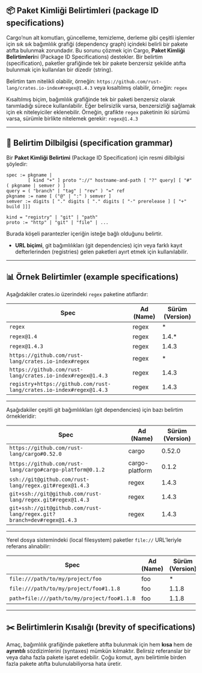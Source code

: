 ## 📦 Paket Kimliği Belirtimleri (package ID specifications)

Cargo’nun alt komutları, güncelleme, temizleme, derleme gibi çeşitli işlemler için sık sık bağımlılık grafiği (dependency graph) içindeki belirli bir pakete atıfta bulunmak zorundadır. Bu sorunu çözmek için Cargo, **Paket Kimliği Belirtimleri**ni (Package ID Specifications) destekler. Bir belirtim (specification), paketler grafiğinde tek bir pakete benzersiz şekilde atıfta bulunmak için kullanılan bir dizedir (string).

Belirtim tam nitelikli olabilir, örneğin:
`https://github.com/rust-lang/crates.io-index#regex@1.4.3`
veya kısaltılmış olabilir, örneğin:
`regex`

Kısaltılmış biçim, bağımlılık grafiğinde tek bir paketi benzersiz olarak tanımladığı sürece kullanılabilir. Eğer belirsizlik varsa, benzersizliği sağlamak için ek niteleyiciler eklenebilir. Örneğin, grafikte `regex` paketinin iki sürümü varsa, sürümle birlikte nitelemek gerekir:
`regex@1.4.3`

---

## 📜 Belirtim Dilbilgisi (specification grammar)

Bir **Paket Kimliği Belirtimi** (Package ID Specification) için resmi dilbilgisi şöyledir:

```
spec := pkgname |
        [ kind "+" ] proto "://" hostname-and-path [ "?" query] [ "#" ( pkgname | semver ) ]
query = ( "branch" | "tag" | "rev" ) "=" ref
pkgname := name [ ("@" | ":" ) semver ]
semver := digits [ "." digits [ "." digits [ "-" prerelease ] [ "+" build ]]]
```

```
kind = "registry" | "git" | "path"
proto := "http" | "git" | "file" | ...
```

Burada köşeli parantezler içeriğin isteğe bağlı olduğunu belirtir.

* **URL biçimi**, git bağımlılıkları (git dependencies) için veya farklı kayıt defterlerinden (registries) gelen paketleri ayırt etmek için kullanılabilir.

---

## 📊 Örnek Belirtimler (example specifications)

Aşağıdakiler crates.io üzerindeki `regex` paketine atıflardır:

| Spec                                                                | Ad (Name) | Sürüm (Version) |
| ------------------------------------------------------------------- | --------- | --------------- |
| `regex`                                                             | regex     | \*              |
| `regex@1.4`                                                         | regex     | 1.4.\*          |
| `regex@1.4.3`                                                       | regex     | 1.4.3           |
| `https://github.com/rust-lang/crates.io-index#regex`                | regex     | \*              |
| `https://github.com/rust-lang/crates.io-index#regex@1.4.3`          | regex     | 1.4.3           |
| `registry+https://github.com/rust-lang/crates.io-index#regex@1.4.3` | regex     | 1.4.3           |

---

Aşağıdakiler çeşitli git bağımlılıkları (git dependencies) için bazı belirtim örnekleridir:

| Spec                                                                  | Ad (Name)      | Sürüm (Version) |
| --------------------------------------------------------------------- | -------------- | --------------- |
| `https://github.com/rust-lang/cargo#0.52.0`                           | cargo          | 0.52.0          |
| `https://github.com/rust-lang/cargo#cargo-platform@0.1.2`             | cargo-platform | 0.1.2           |
| `ssh://git@github.com/rust-lang/regex.git#regex@1.4.3`                | regex          | 1.4.3           |
| `git+ssh://git@github.com/rust-lang/regex.git#regex@1.4.3`            | regex          | 1.4.3           |
| `git+ssh://git@github.com/rust-lang/regex.git?branch=dev#regex@1.4.3` | regex          | 1.4.3           |

---

Yerel dosya sistemindeki (local filesystem) paketler `file://` URL’leriyle referans alınabilir:

| Spec                                        | Ad (Name) | Sürüm (Version) |
| ------------------------------------------- | --------- | --------------- |
| `file:///path/to/my/project/foo`            | foo       | \*              |
| `file:///path/to/my/project/foo#1.1.8`      | foo       | 1.1.8           |
| `path+file:///path/to/my/project/foo#1.1.8` | foo       | 1.1.8           |

---

## ✂️ Belirtimlerin Kısalığı (brevity of specifications)

Amaç, bağımlılık grafiğinde paketlere atıfta bulunmak için hem **kısa** hem de **ayrıntılı** sözdizimlerini (syntaxes) mümkün kılmaktır. Belirsiz referanslar bir veya daha fazla pakete işaret edebilir. Çoğu komut, aynı belirtimle birden fazla pakete atıfta bulunulabiliyorsa hata üretir.
